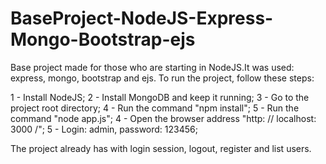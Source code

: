 # BaseProject-NodeJS-Express-Mongo-Bootstrap-ejs
Base project made for those who are starting in NodeJS.It was used: express, mongo, bootstrap and ejs. To run the project, follow these steps: 

1 - Install NodeJS; 
2 - Install MongoDB and keep it running; 
3 - Go to the project root directory; 
4 - Run the command "npm install";
5 - Run the command "node app.js"; 
4 - Open the browser address "http: // localhost: 3000 /"; 
5 - Login: admin, password: 123456;  

The project already has with login session, logout, register and list users.
